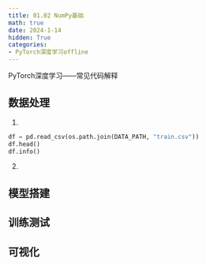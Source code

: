 ```yaml
---
title: 01.02 NumPy基础
math: true
date: 2024-1-14
hidden: True
categories:
- PyTorch深度学习offline
---
```


PyTorch深度学习——常见代码解释

<!-- more -->

## 数据处理

1. 

```python pandas读取csv文件
df = pd.read_csv(os.path.join(DATA_PATH, "train.csv"))
df.head()
df.info()
```



2. 

## 模型搭建









## 训练测试







## 可视化























